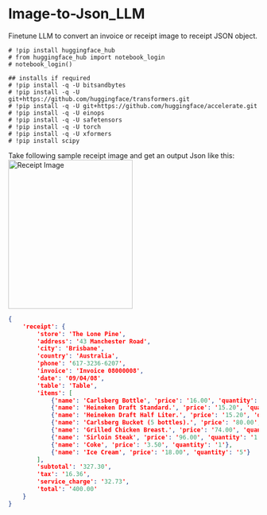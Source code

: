 # Image-to-Json_LLM
Finetune LLM to convert an invoice or receipt image to receipt JSON object.
```
# !pip install huggingface_hub
# from huggingface_hub import notebook_login
# notebook_login()

## installs if required
# !pip install -q -U bitsandbytes
# !pip install -q -U git+https://github.com/huggingface/transformers.git
# !pip install -q -U git+https://github.com/huggingface/accelerate.git
# !pip install -q -U einops
# !pip install -q -U safetensors
# !pip install -q -U torch
# !pip install -q -U xformers
# !pip install scipy
```
Take following sample receipt image and get an output Json like this:
<img src="https://groups.google.com/group/jzebra-users/attach/d16dbba8a612edfa/Bill%20Image_Receipt.png?part=0.1 " width="250" height="300" alt="Receipt Image"/>

```json
{
    'receipt': {
        'store': 'The Lone Pine',
        'address': '43 Manchester Road',
        'city': 'Brisbane',
        'country': 'Australia',
        'phone': '617-3236-6207',
        'invoice': 'Invoice 08000008',
        'date': '09/04/08',
        'table': 'Table',
        'items': [
            {'name': 'Carlsberg Bottle', 'price': '16.00', 'quantity': '2'},
            {'name': 'Heineken Draft Standard.', 'price': '15.20', 'quantity': '1'},
            {'name': 'Heineken Draft Half Liter.', 'price': '15.20', 'quantity': '1'},
            {'name': 'Carlsberg Bucket (5 bottles).', 'price': '80.00', 'quantity': '1'},
            {'name': 'Grilled Chicken Breast.', 'price': '74.00', 'quantity': '1'},
            {'name': 'Sirloin Steak', 'price': '96.00', 'quantity': '1'},
            {'name': 'Coke', 'price': '3.50', 'quantity': '1'},
            {'name': 'Ice Cream', 'price': '18.00', 'quantity': '5'}
        ],
        'subtotal': '327.30',
        'tax': '16.36',
        'service_charge': '32.73',
        'total': '400.00'
    }
}
```
